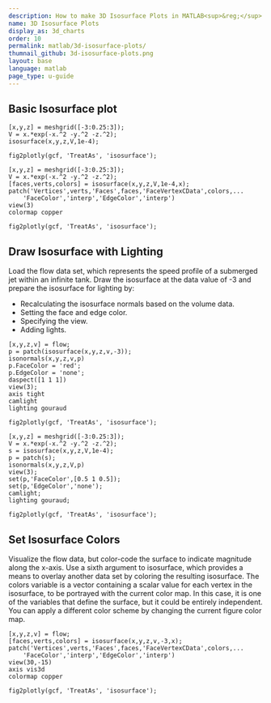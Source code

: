 ```yaml
---
description: How to make 3D Isosurface Plots in MATLAB<sup>&reg;</sup> with Plotly.
name: 3D Isosurface Plots
display_as: 3d_charts
order: 10
permalink: matlab/3d-isosurface-plots/
thumnail_github: 3d-isosurface-plots.png
layout: base
language: matlab
page_type: u-guide
---
```


## Basic Isosurface plot

```{matlab}
[x,y,z] = meshgrid([-3:0.25:3]); 
V = x.*exp(-x.^2 -y.^2 -z.^2);
isosurface(x,y,z,V,1e-4);

fig2plotly(gcf, 'TreatAs', 'isosurface');
```


```{matlab}
[x,y,z] = meshgrid([-3:0.25:3]); 
V = x.*exp(-x.^2 -y.^2 -z.^2);
[faces,verts,colors] = isosurface(x,y,z,V,1e-4,x);
patch('Vertices',verts,'Faces',faces,'FaceVertexCData',colors,...
    'FaceColor','interp','EdgeColor','interp')
view(3) 
colormap copper

fig2plotly(gcf, 'TreatAs', 'isosurface');
```
## Draw Isosurface with Lighting

Load the flow data set, which represents the speed profile of a submerged jet within an infinite tank. Draw the isosurface at the data value of -3 and prepare the isosurface for lighting by:

* Recalculating the isosurface normals based on the volume data.
* Setting the face and edge color.
* Specifying the view.
* Adding lights.

```{matlab}
[x,y,z,v] = flow;
p = patch(isosurface(x,y,z,v,-3));
isonormals(x,y,z,v,p)
p.FaceColor = 'red';
p.EdgeColor = 'none';
daspect([1 1 1])
view(3); 
axis tight
camlight 
lighting gouraud

fig2plotly(gcf, 'TreatAs', 'isosurface');
```

```{matlab}
[x,y,z] = meshgrid([-3:0.25:3]); 
V = x.*exp(-x.^2 -y.^2 -z.^2);
s = isosurface(x,y,z,V,1e-4);
p = patch(s);
isonormals(x,y,z,V,p)
view(3);
set(p,'FaceColor',[0.5 1 0.5]);  
set(p,'EdgeColor','none');
camlight;
lighting gouraud;

fig2plotly(gcf, 'TreatAs', 'isosurface');
```

<!--------------------- EXAMPLE  BREAK ------------------------->

## Set Isosurface Colors

Visualize the flow data, but color-code the surface to indicate magnitude along the x-axis. Use a sixth argument to isosurface, which provides a means to overlay another data set by coloring the resulting isosurface. The colors variable is a vector containing a scalar value for each vertex in the isosurface, to be portrayed with the current color map. In this case, it is one of the variables that define the surface, but it could be entirely independent. You can apply a different color scheme by changing the current figure color map.

```{matlab}
[x,y,z,v] = flow; 
[faces,verts,colors] = isosurface(x,y,z,v,-3,x); 
patch('Vertices',verts,'Faces',faces,'FaceVertexCData',colors,...
    'FaceColor','interp','EdgeColor','interp')
view(30,-15)
axis vis3d
colormap copper

fig2plotly(gcf, 'TreatAs', 'isosurface');
```


<!--------------------- EXAMPLE BREAK ------------------------->